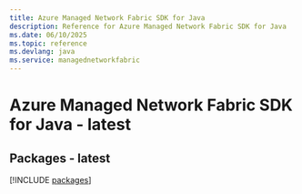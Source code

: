 ```yaml
---
title: Azure Managed Network Fabric SDK for Java
description: Reference for Azure Managed Network Fabric SDK for Java
ms.date: 06/10/2025
ms.topic: reference
ms.devlang: java
ms.service: managednetworkfabric
---
```

# Azure Managed Network Fabric SDK for Java - latest
## Packages - latest
[!INCLUDE [packages](managed-network-fabric-index.md)]